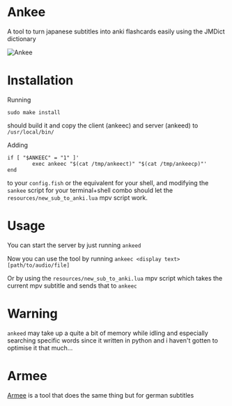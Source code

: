 # Ankee
A tool to turn japanese subtitles into anki flashcards easily using the JMDict dictionary

![Ankee](https://user-images.githubusercontent.com/59704655/233614419-b593fb0f-7727-4281-8cf9-a21a5efbfcb8.png)

# Installation
Running 
```
sudo make install
```
should build it and copy the client (ankeec) and server (ankeed) to ``/usr/local/bin/``

Adding 
```
if [ "$ANKEEC" = "1" ]'
        exec ankeec "$(cat /tmp/ankeect)" "$(cat /tmp/ankeecp)"'
end
```
to your ``config.fish`` or the equivalent for your shell, and modifying the ``sankee`` script for your terminal+shell combo should let the ``resources/new_sub_to_anki.lua`` mpv script work.

# Usage
You can start the server by just running ``ankeed``

Now you can use the tool by running ``ankeec <display text> [path/to/audio/file]``

Or by using the ``resources/new_sub_to_anki.lua`` mpv script which takes the current mpv subtitle and sends that to ``ankeec``

# Warning
``ankeed`` may take up a quite a bit of memory while idling and especially searching specific words since it written in python and i haven't gotten to optimise it that much...

# Armee
[Armee](github.com/gitRaiku/Armee) is a tool that does the same thing but for german subtitles
